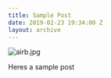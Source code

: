 ```yaml
---
title: Sample Post
date: 2019-02-23 19:34:00 Z
layout: archive
---
```


![airb.jpg](/uploads/airb.jpg)

Heres a sample post

